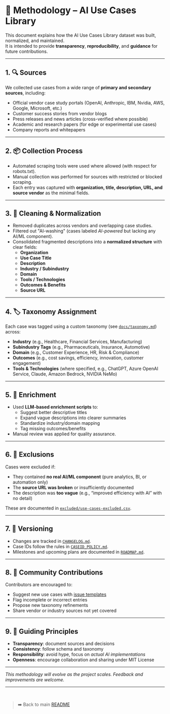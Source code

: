 # 📖 Methodology – AI Use Cases Library

This document explains how the AI Use Cases Library dataset was built, normalized, and maintained.  
It is intended to provide **transparency**, **reproducibility**, and **guidance** for future contributions.

---

## 1. 🔍 Sources
We collected use cases from a wide range of **primary and secondary sources**, including:
- Official vendor case study portals (OpenAI, Anthropic, IBM, Nvidia, AWS, Google, Microsoft, etc.)
- Customer success stories from vendor blogs
- Press releases and news articles (cross-verified where possible)
- Academic and research papers (for edge or experimental use cases)
- Company reports and whitepapers

---

## 2. 📦 Collection Process
- Automated scraping tools were used where allowed (with respect for robots.txt).  
- Manual collection was performed for sources with restricted or blocked scraping.  
- Each entry was captured with **organization, title, description, URL, and source vendor** as the minimal fields.

---

## 3. 🧹 Cleaning & Normalization
- Removed duplicates across vendors and overlapping case studies.  
- Filtered out "AI-washing" (cases labeled *AI-powered* but lacking any AI/ML component).  
- Consolidated fragmented descriptions into a **normalized structure** with clear fields:
  - **Organization**
  - **Use Case Title**
  - **Description**
  - **Industry / Subindustry**
  - **Domain**
  - **Tools / Technologies**
  - **Outcomes & Benefits**
  - **Source URL**

---

## 4. 🏷 Taxonomy Assignment
Each case was tagged using a custom taxonomy (see [`docs/taxonomy.md`](taxonomy.md)) across:
- **Industry** (e.g., Healthcare, Financial Services, Manufacturing)  
- **Subindustry Tags** (e.g., Pharmaceuticals, Insurance, Automotive)  
- **Domain** (e.g., Customer Experience, HR, Risk & Compliance)  
- **Outcomes** (e.g., cost savings, efficiency, innovation, customer engagement)  
- **Tools & Technologies** (where specified, e.g., ChatGPT, Azure OpenAI Service, Claude, Amazon Bedrock, NVIDIA NeMo)

---

## 5. 🧩 Enrichment
- Used **LLM-based enrichment scripts** to:
  - Suggest better descriptive titles  
  - Expand vague descriptions into clearer summaries  
  - Standardize industry/domain mapping  
  - Tag missing outcomes/benefits
- Manual review was applied for quality assurance.

---

## 6. 🚫 Exclusions
Cases were excluded if:
- They contained **no real AI/ML component** (pure analytics, BI, or automation only)  
- The **source URL was broken** or insufficiently documented  
- The description was **too vague** (e.g., “improved efficiency with AI” with no detail)  

These are documented in [`excluded/use-cases-excluded.csv`](../excluded/).

---

## 7. 📝 Versioning
- Changes are tracked in [`CHANGELOG.md`](../CHANGELOG.md).  
- Case IDs follow the rules in [`CASEID_POLICY.md`](../CASEID_POLICY.md).  
- Milestones and upcoming plans are documented in [`ROADMAP.md`](../ROADMAP.md).  

---

## 8. 🤝 Community Contributions
Contributors are encouraged to:
- Suggest new use cases with [issue templates](../.github/ISSUE_TEMPLATE/)  
- Flag incomplete or incorrect entries  
- Propose new taxonomy refinements  
- Share vendor or industry sources not yet covered  

---

## 9. 🎯 Guiding Principles
- **Transparency**: document sources and decisions  
- **Consistency**: follow schema and taxonomy  
- **Responsibility**: avoid hype, focus on *actual AI implementations*  
- **Openness**: encourage collaboration and sharing under MIT License  

---

*This methodology will evolve as the project scales. Feedback and improvements are welcome.*

---
<br>

> ➡️ Back to main [README](../README.md)